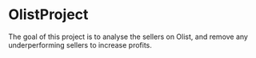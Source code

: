 # OlistProject

The goal of this project is to analyse the sellers on Olist, and remove any underperforming sellers to increase profits.
